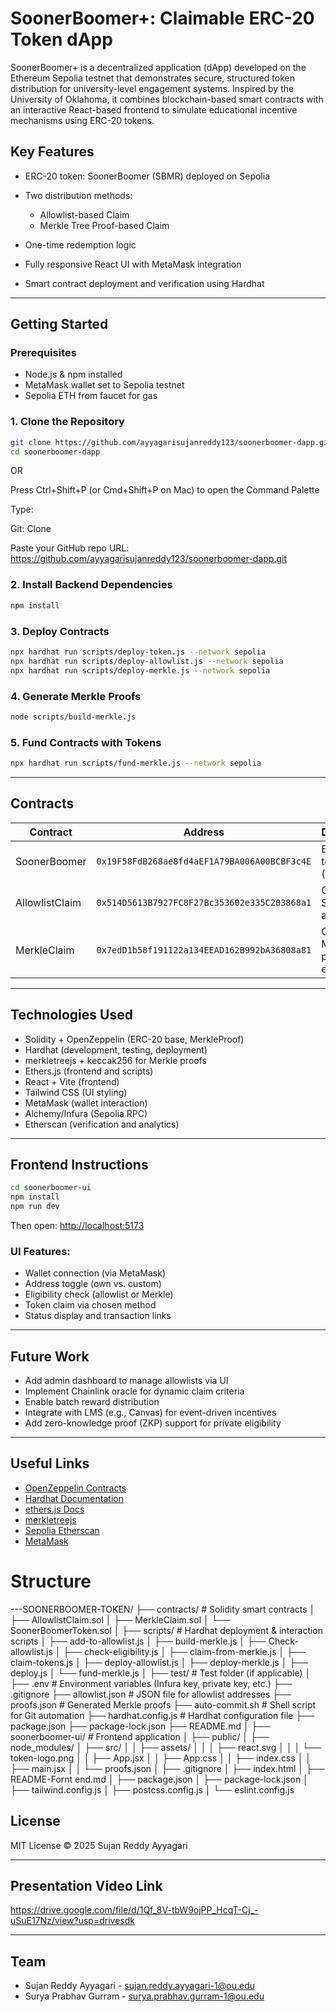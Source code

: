 # SoonerBoomer+: Claimable ERC-20 Token dApp

SoonerBoomer+ is a decentralized application (dApp) developed on the Ethereum Sepolia testnet that demonstrates secure, structured token distribution for university-level engagement systems. Inspired by the University of Oklahoma, it combines blockchain-based smart contracts with an interactive React-based frontend to simulate educational incentive mechanisms using ERC-20 tokens.

## Key Features

* ERC-20 token: SoonerBoomer (SBMR) deployed on Sepolia
* Two distribution methods:

  * Allowlist-based Claim
  * Merkle Tree Proof-based Claim
* One-time redemption logic
* Fully responsive React UI with MetaMask integration
* Smart contract deployment and verification using Hardhat

---

## Getting Started

### Prerequisites

* Node.js & npm installed
* MetaMask wallet set to Sepolia testnet
* Sepolia ETH from faucet for gas

### 1. Clone the Repository

```bash
git clone https://github.com/ayyagarisujanreddy123/soonerboomer-dapp.git
cd soonerboomer-dapp
```  
OR


Press Ctrl+Shift+P (or Cmd+Shift+P on Mac) to open the Command Palette

Type:

Git: Clone

Paste your GitHub repo URL: https://github.com/ayyagarisujanreddy123/soonerboomer-dapp.git





### 2. Install Backend Dependencies

```bash
npm install
```

### 3. Deploy Contracts

```bash
npx hardhat run scripts/deploy-token.js --network sepolia
npx hardhat run scripts/deploy-allowlist.js --network sepolia
npx hardhat run scripts/deploy-merkle.js --network sepolia
```

### 4. Generate Merkle Proofs

```bash
node scripts/build-merkle.js
```

### 5. Fund Contracts with Tokens

```bash
npx hardhat run scripts/fund-merkle.js --network sepolia
```

---

## Contracts

| Contract       | Address                                      | Description                          |
| -------------- | -------------------------------------------- | ------------------------------------ |
| SoonerBoomer   | `0x19F58FdB268ae8fd4aEF1A79BA006A00BCBF3c4E` | ERC-20 token (SBMR)                  |
| AllowlistClaim | `0x514D5613B7927FC8F27Bc353602e335C203868a1` | Claim 1000 SBMR if allowlisted       |
| MerkleClaim    | `0x7edD1b58f191122a134EEAD162B992bA36808a81` | Claim using Merkle proof if eligible |

---

## Technologies Used

* Solidity + OpenZeppelin (ERC-20 base, MerkleProof)
* Hardhat (development, testing, deployment)
* merkletreejs + keccak256 for Merkle proofs
* Ethers.js (frontend and scripts)
* React + Vite (frontend)
* Tailwind CSS (UI styling)
* MetaMask (wallet interaction)
* Alchemy/Infura (Sepolia RPC)
* Etherscan (verification and analytics)

---

## Frontend Instructions

```bash
cd soonerboomer-ui
npm install
npm run dev
```

Then open: [http://localhost:5173](http://localhost:5173)

### UI Features:

* Wallet connection (via MetaMask)
* Address toggle (own vs. custom)
* Eligibility check (allowlist or Merkle)
* Token claim via chosen method
* Status display and transaction links

---

## Future Work

* Add admin dashboard to manage allowlists via UI
* Implement Chainlink oracle for dynamic claim criteria
* Enable batch reward distribution
* Integrate with LMS (e.g., Canvas) for event-driven incentives
* Add zero-knowledge proof (ZKP) support for private eligibility

---

## Useful Links

* [OpenZeppelin Contracts](https://docs.openzeppelin.com/contracts/)
* [Hardhat Documentation](https://hardhat.org/docs)
* [ethers.js Docs](https://docs.ethers.org/)
* [merkletreejs](https://github.com/miguelmota/merkletreejs)
* [Sepolia Etherscan](https://sepolia.etherscan.io)
* [MetaMask](https://metamask.io)


# Structure 

---SOONERBOOMER-TOKEN/
├── contracts/                     # Solidity smart contracts
│   ├── AllowlistClaim.sol
│   ├── MerkleClaim.sol
│   └── SoonerBoomerToken.sol
│
├── scripts/                       # Hardhat deployment & interaction scripts
│   ├── add-to-allowlist.js
│   ├── build-merkle.js
│   ├── Check-allowlist.js
│   ├── check-eligibility.js
│   ├── claim-from-merkle.js
│   ├── claim-tokens.js
│   ├── deploy-allowlist.js
│   ├── deploy-merkle.js
│   ├── deploy.js
│   └── fund-merkle.js
│
├── test/                          # Test folder (if applicable)
│
├── .env                           # Environment variables (Infura key, private key, etc.)
├── .gitignore
├── allowlist.json                 # JSON file for allowlist addresses
├── proofs.json                    # Generated Merkle proofs
├── auto-commit.sh                 # Shell script for Git automation
├── hardhat.config.js              # Hardhat configuration file
├── package.json
├── package-lock.json
├── README.md
│
├── soonerboomer-ui/              # Frontend application
│   ├── public/
│   ├── node_modules/
│   ├── src/
│   │   ├── assets/
│   │   │   ├── react.svg
│   │   │   └── token-logo.png
│   │   ├── App.jsx
│   │   ├── App.css
│   │   ├── index.css
│   │   ├── main.jsx
│   │   └── proofs.json
│   ├── .gitignore
│   ├── index.html
│   ├── README-Fornt end.md
│   ├── package.json
│   ├── package-lock.json
│   ├── tailwind.config.js
│   ├── postcss.config.js
│   └── eslint.config.js


## License

MIT License © 2025 Sujan Reddy Ayyagari

---

## Presentation Video Link

<https://drive.google.com/file/d/1Qf_8V-tbW9ojPP_HcqT-Cj_-uSuE17Nz/view?usp=drivesdk>

---

## Team

* Sujan Reddy Ayyagari - sujan.reddy.ayyagari-1@ou.edu
* Surya Prabhav Gurram - surya.prabhav.gurram-1@ou.edu
